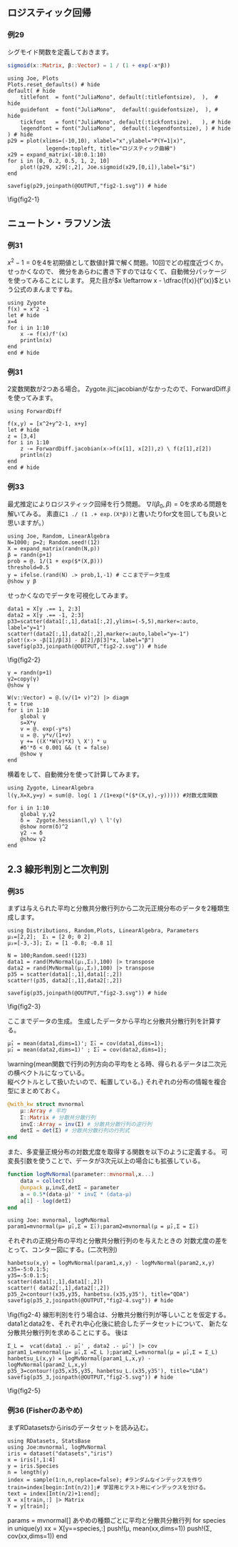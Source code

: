 <!--This file was generated, do not modify it.-->
## ロジスティック回帰
### 例29
シグモイド関数を定義しておきます。
```julia
sigmoid(x::Matrix, β::Vector) = 1 / (1 + exp(-x*β))
```

```julia:ex1
using Joe, Plots
Plots.reset_defaults() # hide
default( # hide
    titlefont  = font("JuliaMono", default(:titlefontsize),  ),  # hide
    guidefont  = font("JuliaMono",  default(:guidefontsize),  ), # hide
    tickfont   = font("JuliaMono", default(:tickfontsize),   ), # hide
    legendfont = font("JuliaMono",  default(:legendfontsize), ) # hide
) # hide
p29 = plot(xlims=(-10,10), xlabel="x",ylabel="P(Y=1|x)",
            legend=:topleft, title="ロジスティック曲線")
x29 = expand_matrix(-10:0.1:10)
for i in [0, 0.2, 0.5, 1, 2, 10]
    plot!(p29, x29[:,2], Joe.sigmoid(x29,[0,i]),label="$i")
end

savefig(p29,joinpath(@OUTPUT,"fig2-1.svg")) # hide
```

\fig{fig2-1}

## ニュートン・ラフソン法
### 例31
$x^2-1=0$を4を初期値として数値計算で解く問題。10回でどの程度近づくか。
せっかくなので、 微分をあらわに書き下すのではなくて、自動微分パッケージを使ってみることにします。
見た目が$x \leftarrow x - \dfrac{f(x)}{f'(x)}$という公式のまんまですね。

```julia:ex2
using Zygote
f(x) = x^2 -1
let # hide
x=4
for i in 1:10
    x -= f(x)/f'(x)
    println(x)
end
end # hide
```

### 例31
2変数関数が2つある場合。 Zygote.jlにjacobianがなかったので、ForwardDiff.jlを使ってみます。

```julia:ex3
using ForwardDiff

f(x,y) = [x^2+y^2-1, x+y]
let # hide
z = [3,4]
for i in 1:10
    z -= ForwardDiff.jacobian(x->f(x[1], x[2]),z) \ f(z[1],z[2])
    println(z)
end
end # hide
```

### 例33
最尤推定によりロジスティック回帰を行う問題。
$\nabla l(\beta_0, \beta) = 0$を求める問題を解いてみる。
素直に``1 ./ (1 .+ exp.(X*β))``と書いたりfor文を回しても良いと思いますが。）

```julia:ex4
using Joe, Random, LinearAlgebra
N=1000; p=2; Random.seed!(12)
X = expand_matrix(randn(N,p))
β = randn(p+1)
prob = @. 1/(1 + exp($*(X,β)))
threshold=0.5
y = ifelse.(rand(N) .> prob,1,-1) # ここまでデータ生成
@show y β
```

せっかくなのでデータを可視化してみます。

```julia:ex5
data1 = X[y .== 1, 2:3]
data2 = X[y .== -1, 2:3]
p33=scatter(data1[:,1],data1[:,2],ylims=(-5,5),marker=:auto, label="y=1")
scatter!(data2[:,1],data2[:,2],marker=:auto,label="y=-1")
plot!(x-> -β[1]/β[3] - β[2]/β[3]*x, label="β")
savefig(p33,joinpath(@OUTPUT,"fig2-2.svg")) # hide
```

\fig{fig2-2}

```julia:ex6
γ = randn(p+1)
γ2=copy(γ)
@show γ

W(v::Vector) = @.(v/(1+ v)^2) |> diagm
t = true
for i in 1:10
    global γ
    s=X*γ
    v = @. exp(-y*s)
    u = @. y*v/(1+v)
    γ += ((X'*W(v)*X) \ X') * u
    #δ'*δ < 0.001 && (t = false)
    @show γ
end
```

横着をして、自動微分を使って計算してみます。

```julia:ex7
using Zygote, LinearAlgebra
l(γ,X=X,y=y) = sum(@. log( 1 /(1+exp(*($*(X,γ),-y))))) #対数尤度関数

for i in 1:10
    global γ,γ2
    δ =  Zygote.hessian(l,γ) \ l'(γ)
    @show norm(δ)^2
    γ2 -= δ
    @show γ2
end
```

## 2.3 線形判別と二次判別
### 例35
まずは与えられた平均と分散共分散行列から二次元正規分布のデータを2種類生成します。

```julia:ex8
using Distributions, Random,Plots, LinearAlgebra, Parameters
μ₁=[2,2];  Σ₁ = [2 0; 0 2]
μ₂=[-3,-3]; Σ₂ = [1 -0.8; -0.8 1]

N = 100;Random.seed!(123)
data1 = rand(MvNormal(μ₁,Σ₁),100) |> transpose
data2 = rand(MvNormal(μ₂,Σ₂),100) |> transpose
p35 = scatter(data1[:,1],data1[:,2])
scatter!(p35, data2[:,1],data2[:,2])

savefig(p35,joinpath(@OUTPUT,"fig2-3.svg")) # hide
```

\fig{fig2-3}

ここまでデータの生成。
生成したデータから平均と分散共分散行列を計算する。

```julia:ex9
μ̂₁ = mean(data1,dims=1)'; Σ̂₁ = cov(data1,dims=1);
μ̂₂ = mean(data2,dims=1)' ; Σ̂₂ = cov(data2,dims=1);
```

\warning{mean関数で行列の列方向の平均をとる時、得られるデータは二次元の横ベクトルになっている。\
縦ベクトルとして扱いたいので、転置している。}
それぞれの分布の情報を複合型にまとめておく。
```julia
@with_kw struct mvnormal
    μ::Array # 平均
    Σ::Matrix # 分散共分散行列
    invΣ::Array = inv(Σ) # 分散共分散行列の逆行列
    detΣ = det(Σ) # 分散共分散行列の行列式
end
```
また、多変量正規分布の対数尤度を取得する関数を以下のように定義する。
可変長引数を使うことで、データが3次元以上の場合にも拡張している。
```julia
function logMvNormal(parameter::mvnormal,x...)
    data = collect(x)
    @unpack μ,invΣ,detΣ = parameter
    a = 0.5*(data-μ)' * invΣ * (data-μ)
    a[1] - log(detΣ)
end
```

```julia:ex10
using Joe: mvnormal, logMvNormal
param1=mvnormal(μ= μ̂₁,Σ = Σ̂₁);param2=mvnormal(μ = μ̂₂,Σ = Σ̂₂)
```

それぞれの正規分布の平均と分散共分散行列のを与えたときの
対数尤度の差をとって、コンター図にする。(二次判別)

```julia:ex11
hanbetsu(x,y) = logMvNormal(param1,x,y) - logMvNormal(param2,x,y)
x35=-5:0.1:5;
y35=-5:0.1:5;
scatter(data1[:,1],data1[:,2])
scatter!( data2[:,1],data2[:,2])
p35_2=contour!(x35,y35, hanbetsu.(x35,y35'), title="QDA")
savefig(p35_2,joinpath(@OUTPUT,"fig2-4.svg")) # hide
```

\fig{fig2-4}
線形判別を行う場合は、分散共分散行列が等しいことを仮定する。
data1とdata2を、それぞれ中心化後に統合したデータセットについて、
新たな分散共分散行列を求めることにする。 後は

```julia:ex12
Σ_L =  vcat(data1 .- μ̂₁' , data2 .- μ̂₂') |> cov
param1_L=mvnormal(μ= μ̂₁,Σ =Σ_L );param2_L=mvnormal(μ = μ̂₂,Σ = Σ_L)
hanbetsu_L(x,y) = logMvNormal(param1_L,x,y) - logMvNormal(param2_L,x,y)
p35_3=contour!(p35,x35,y35, hanbetsu_L.(x35,y35'), title="LDA")
savefig(p35_3,joinpath(@OUTPUT,"fig2-5.svg")) # hide
```

\fig{fig2-5}
### 例36 (Fisherのあやめ)
まずRDatasetsからirisのデータセットを読み込む。

```julia:ex13
using RDatasets, StatsBase
using Joe:mvnormal, logMvNormal
iris = dataset("datasets","iris")
x = iris[!,1:4]
y = iris.Species
n = length(y)
index = sample(1:n,n,replace=false); #ランダムなインデックスを作り
train=index[begin:Int(n/2)];# 学習用とテスト用にインデックスを分ける。
text = index[Int(n/2)+1:end];
X = x[train,:] |> Matrix
Y = y[train];
```

params = mvnormal[]
あやめの種類ごとに平均と分散共分散行列
for species in unique(y)
    xx = X[y==species,:]
    push!(μ, mean(xx,dims=1))
    push!(Σ, cov(xx,dims=1))
end


